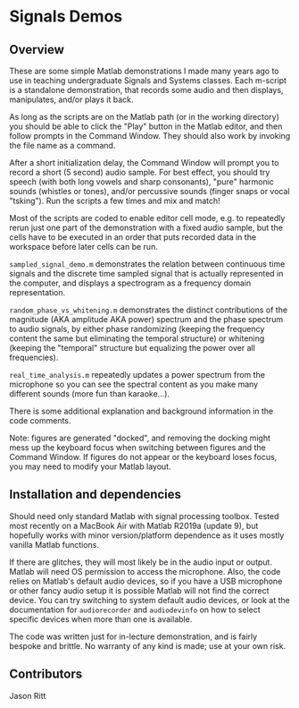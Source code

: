 # Signals Demos

## Overview

These are some simple Matlab demonstrations I made many years ago to use in teaching undergraduate Signals and Systems classes. Each m-script is a standalone demonstration, that records some audio and then displays, manipulates, and/or plays it back.

As long as the scripts are on the Matlab path (or in the working directory) you should be able to click the "Play" button in the Matlab editor, and then follow prompts in the Command Window. They should also work by invoking the file name as a command.

After a short initialization delay, the Command Window will prompt you to record a short (5 second) audio sample. For best effect, you should try speech (with both long vowels and sharp consonants), "pure" harmonic sounds (whistles or tones), and/or percussive sounds (finger snaps or vocal "tsking"). Run the scripts a few times and mix and match!

Most of the scripts are coded to enable editor cell mode, e.g. to repeatedly rerun just one part of the demonstration with a fixed audio sample, but the cells have to be executed in an order that puts recorded data in the workspace before later cells can be run.

`sampled_signal_demo.m` demonstrates the relation between continuous time signals and the discrete time sampled signal that is actually represented in the computer, and displays a spectrogram as a frequency domain representation.

`random_phase_vs_whitening.m` demonstrates the distinct contributions of the magnitude (AKA amplitude AKA power) spectrum and the phase spectrum to audio signals, by either phase randomizing (keeping the frequency content the same but eliminating the temporal structure) or whitening (keeping the "temporal" structure but equalizing the power over all frequencies).

`real_time_analysis.m` repeatedly updates a power spectrum from the microphone so you can see the spectral content as you make many different sounds (more fun than karaoke...).

There is some additional explanation and background information in the code comments.

Note: figures are generated "docked", and removing the docking might mess up the keyboard focus when switching between figures and the Command Window. If figures do not appear or the keyboard loses focus, you may need to modify your Matlab layout.


## Installation and dependencies

Should need only standard Matlab with signal processing toolbox. Tested most recently on a MacBook Air with Matlab R2019a (update 9), but hopefully works with minor version/platform dependence as it uses mostly vanilla Matlab functions.

If there are glitches, they will most likely be in the audio input or output. Matlab will need OS permission to access the microphone. Also, the code relies on Matlab's default audio devices, so if you have a USB microphone or other fancy audio setup it is possible Matlab will not find the correct device. You can try switching to system default audio devices, or look at the documentation for `audiorecorder` and `audiodevinfo` on how to select specific devices when more than one is available.

The code was written just for in-lecture demonstration, and is fairly bespoke and brittle. No warranty of any kind is made; use at your own risk.

## Contributors

Jason Ritt
